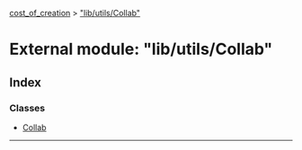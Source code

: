 [cost_of_creation](../README.md) > ["lib/utils/Collab"](../modules/_lib_utils_collab_.md)

# External module: "lib/utils/Collab"

## Index

### Classes

* [Collab](../classes/_lib_utils_collab_.collab.md)

---

